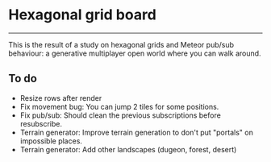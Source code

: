 # Hexagonal grid board
------------------------

This is the result of a study on hexagonal grids and Meteor pub/sub behaviour: 
a generative multiplayer open world where you can walk around.

## To do

* Resize rows after render
* Fix movement bug: You can jump 2 tiles for some positions.
* Fix pub/sub: Should clean the previous subscriptions before resubscribe.
* Terrain generator: Improve terrain generation to don't put "portals" on impossible places.
* Terrain generator: Add other landscapes (dugeon, forest, desert)
